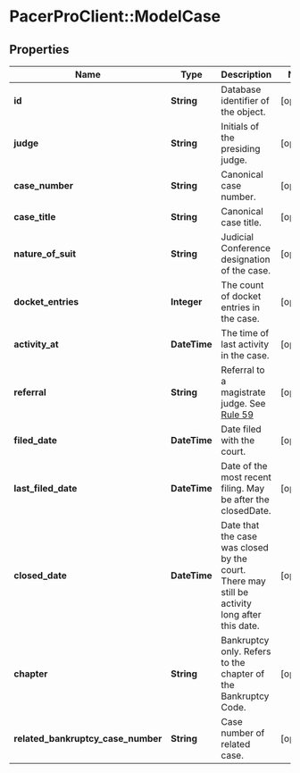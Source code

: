 # PacerProClient::ModelCase

## Properties
Name | Type | Description | Notes
------------ | ------------- | ------------- | -------------
**id** | **String** | Database identifier of the object. | [optional] 
**judge** | **String** | Initials of the presiding judge. | [optional] 
**case_number** | **String** | Canonical case number. | [optional] 
**case_title** | **String** | Canonical case title. | [optional] 
**nature_of_suit** | **String** | Judicial Conference designation of the case. | [optional] 
**docket_entries** | **Integer** | The count of docket entries in the case. | [optional] 
**activity_at** | **DateTime** | The time of last activity in the case. | [optional] 
**referral** | **String** | Referral to a magistrate judge. See [Rule 59](https://www.law.cornell.edu/rules/frcrmp/rule_59) | [optional] 
**filed_date** | **DateTime** | Date filed with the court. | [optional] 
**last_filed_date** | **DateTime** | Date of the most recent filing. May be after the closedDate. | [optional] 
**closed_date** | **DateTime** | Date that the case was closed by the court. There may still be activity long after this date. | [optional] 
**chapter** | **String** | Bankruptcy only. Refers to the chapter of the Bankruptcy Code. | [optional] 
**related_bankruptcy_case_number** | **String** | Case number of related case. | [optional] 


